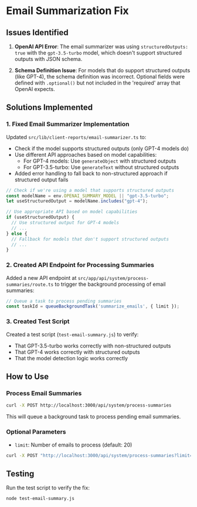 # Email Summarization Fix

## Issues Identified

1. **OpenAI API Error**: The email summarizer was using `structuredOutputs: true` with the `gpt-3.5-turbo` model, which doesn't support structured outputs with JSON schema.

2. **Schema Definition Issue**: For models that do support structured outputs (like GPT-4), the schema definition was incorrect. Optional fields were defined with `.optional()` but not included in the 'required' array that OpenAI expects.

## Solutions Implemented

### 1. Fixed Email Summarizer Implementation

Updated `src/lib/client-reports/email-summarizer.ts` to:

- Check if the model supports structured outputs (only GPT-4 models do)
- Use different API approaches based on model capabilities:
  - For GPT-4 models: Use `generateObject` with structured outputs
  - For GPT-3.5-turbo: Use `generateText` without structured outputs
- Added error handling to fall back to non-structured approach if structured output fails

```typescript
// Check if we're using a model that supports structured outputs
const modelName = env.OPENAI_SUMMARY_MODEL || "gpt-3.5-turbo";
let useStructuredOutput = modelName.includes("gpt-4");

// Use appropriate API based on model capabilities
if (useStructuredOutput) {
  // Use structured output for GPT-4 models
  // ...
} else {
  // Fallback for models that don't support structured outputs
  // ...
}
```

### 2. Created API Endpoint for Processing Summaries

Added a new API endpoint at `src/app/api/system/process-summaries/route.ts` to trigger the background processing of email summaries:

```typescript
// Queue a task to process pending summaries
const taskId = queueBackgroundTask('summarize_emails', { limit });
```

### 3. Created Test Script

Created a test script (`test-email-summary.js`) to verify:
- That GPT-3.5-turbo works correctly with non-structured outputs
- That GPT-4 works correctly with structured outputs
- That the model detection logic works correctly

## How to Use

### Process Email Summaries

```bash
curl -X POST http://localhost:3000/api/system/process-summaries
```

This will queue a background task to process pending email summaries.

### Optional Parameters

- `limit`: Number of emails to process (default: 20)

```bash
curl -X POST "http://localhost:3000/api/system/process-summaries?limit=50"
```

## Testing

Run the test script to verify the fix:

```bash
node test-email-summary.js
``` 
